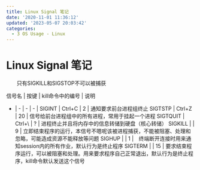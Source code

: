 ```yaml
---
title: Linux Signal 笔记
date: '2020-11-01 11:36:12'
updated: '2023-05-07 20:03:42'
categories:
  - 3 OS Usage - Linux
---
```


# Linux Signal 笔记

　　只有SIGKILL和SIGSTOP不可以被捕获

信号名 | 按键 | kill命令中的编号 | 说明
 - | - | - | - |
SIGINT | Ctrl+C | 2 | 通知要求前台进程组终止
SIGTSTP | Ctrl+Z | 20 | 信号给前台进程组中的所有进程，常用于挂起一个进程
SIGTQUIT | Ctrl+\ | ? | 进程终止并且将内存中的信息转储到硬盘（核心转储）
SIGKILL |  | 9 | 立即结束程序的运行，本信号不嗯呢该被进程捕获，不能被阻塞、处理和忽略，可能造成资源不能释放等问题
SIGHUP |  | 1 |　终端断开连接时用来通知session内的所有作业，默认行为是终止程序
SIGTERM |  | 15 | 要求结束程序运行，可以被阻塞和处理。用来要求程序自己正常退出，默认行为是终止程序，kill命令默认发送这个信号
